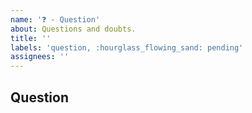 ```yaml
---
name: '❓ - Question'
about: Questions and doubts.
title: ''
labels: 'question, :hourglass_flowing_sand: pending'
assignees: ''
---
```


## Question

<!--
Any doubts or question about Codistica JS and its packages. Do not
hesitate to ask!
-->

